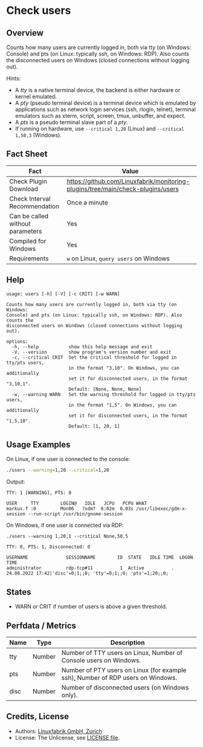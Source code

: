 # Check users

## Overview

Counts how many users are currently logged in, both via tty (on Windows: Console) and pts (on Linux: typically ssh, on Windows: RDP). Also counts the disconnected users on Windows (closed connections without logging out).

Hints:

* A *tty* is a native terminal device, the backend is either hardware or kernel emulated.
* A *pty* (pseudo terminal device) is a terminal device which is emulated by applications such as network login services (ssh, rlogin, telnet), terminal emulators such as xterm, script, screen, tmux, unbuffer, and expect.
* A *pts* is a pseudo terminal slave part of a *pty*.
* If running on hardware, use `--critical 1,20` (Linux) and `--critical 1,50,3` (Windows).


## Fact Sheet

| Fact | Value |
|----|----|
| Check Plugin Download                 | <https://github.com/Linuxfabrik/monitoring-plugins/tree/main/check-plugins/users> |
| Check Interval Recommendation         | Once a minute |
| Can be called without parameters      | Yes |
| Compiled for Windows                  | Yes |
| Requirements                          | `w` on Linux, `query users` on Windows |


## Help

```text
usage: users [-h] [-V] [-c CRIT] [-w WARN]

Counts how many users are currently logged in, both via tty (on Windows:
Console) and pts (on Linux: typically ssh, on Windows: RDP). Also counts the
disconnected users on Windows (closed connections without logging out).

options:
  -h, --help           show this help message and exit
  -V, --version        show program's version number and exit
  -c, --critical CRIT  Set the critical threshold for logged in tty/pts users,
                       in the format "3,10". On Windows, you can additionally
                       set it for disconnected users, in the format "3,10,1".
                       Default: [None, None, None]
  -w, --warning WARN   Set the warning threshold for logged in tty/pts users,
                       in the format "1,5". On Windows, you can additionally
                       set it for disconnected users, in the format "1,5,10".
                       Default: [1, 20, 1]
```


## Usage Examples

On Linux, if one user is connected to the console:

```bash
./users --warning=1,20 --critical=1,20
```

Output:

```text
TTY: 1 [WARNING], PTS: 0

USER     TTY        LOGIN@   IDLE   JCPU   PCPU WHAT
markus.f :0         Mon06   ?xdm?  6:02m  0.03s /usr/libexec/gdm-x-session --run-script /usr/bin/gnome-session
```

On Windows, if one user is connected via RDP:

```text
./users --warning 1,20,1 --critical None,50,5
```

```text
TTY: 0, PTS: 1, Disconnected: 0

USERNAME              SESSIONNAME        ID  STATE   IDLE TIME  LOGON TIME
administrator         rdp-tcp#11          1  Active          .  24.08.2022 17:42|'disc'=0;1;;0; 'tty'=0;1;;0; 'pts'=1;20;;0;
```


## States

* WARN or CRIT if number of users is above a given threshold.


## Perfdata / Metrics

| Name | Type | Description |
|----|----|----|
| tty | Number | Number of TTY users on Linux, Number of Console users on Windows. |
| pts | Number | Number of PTY users on Linux (for example ssh), Number of RDP users on Windows. |
| disc | Number | Number of disconnected users (on Windows only). |


## Credits, License

* Authors: [Linuxfabrik GmbH, Zurich](https://www.linuxfabrik.ch)
* License: The Unlicense, see [LICENSE file](https://unlicense.org/).
